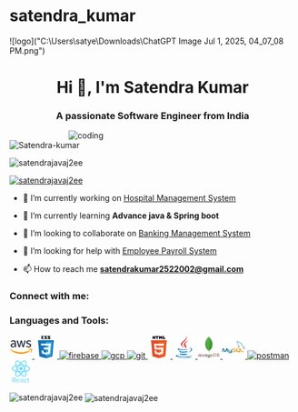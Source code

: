 # satendra_kumar
![logo]("C:\Users\satye\Downloads\ChatGPT Image Jul 1, 2025, 04_07_08 PM.png")

<h1 align="center">Hi 👋, I'm Satendra Kumar</h1>
<h3 align="center">A passionate Software Engineer from India</h3>

<img align="right" alt="coding" width="400" src="https://user-images.githubusercontent.com/55389276/140866485-8fb1c876-9a8f-4d6a-98dc-08c4981eaf70.gif">

<p align="left"> <img src="C:\Users\satye\Downloads\ChatGPT Image Jul 1, 2025, 04_07_08 PM.png" alt="Satendra-kumar" /> </p>

<p align="left"> <img src="https://komarev.com/ghpvc/?username=satendrajavaj2ee&label=Profile%20views&color=0e75b6&style=flat" alt="satendrajavaj2ee" /> </p>

<p align="left"> <a href="https://github.com/ryo-ma/github-profile-trophy"><img src="https://github-profile-trophy.vercel.app/?username=satendrajavaj2ee" alt="satendrajavaj2ee" /></a> </p>

- 🔭 I’m currently working on [Hospital Management System](https://github.com/SatendraJAVAj2ee/Hopital-managent-system)

- 🌱 I’m currently learning **Advance java & Spring boot**

- 👯 I’m looking to collaborate on [Banking Management System](https://github.com/SatendraJAVAj2ee/Banking-Management-System)

- 🤝 I’m looking for help with [Employee Payroll System](https://github.com/SatendraJAVAj2ee/Employee-Payrool-System)

- 📫 How to reach me **satendrakumar2522002@gmail.com**

<h3 align="left">Connect with me:</h3>
<p align="left">
</p>

<h3 align="left">Languages and Tools:</h3>
<p align="left"> <a href="https://aws.amazon.com" target="_blank" rel="noreferrer"> <img src="https://raw.githubusercontent.com/devicons/devicon/master/icons/amazonwebservices/amazonwebservices-original-wordmark.svg" alt="aws" width="40" height="40"/> </a> <a href="https://www.w3schools.com/css/" target="_blank" rel="noreferrer"> <img src="https://raw.githubusercontent.com/devicons/devicon/master/icons/css3/css3-original-wordmark.svg" alt="css3" width="40" height="40"/> </a> <a href="https://firebase.google.com/" target="_blank" rel="noreferrer"> <img src="https://www.vectorlogo.zone/logos/firebase/firebase-icon.svg" alt="firebase" width="40" height="40"/> </a> <a href="https://cloud.google.com" target="_blank" rel="noreferrer"> <img src="https://www.vectorlogo.zone/logos/google_cloud/google_cloud-icon.svg" alt="gcp" width="40" height="40"/> </a> <a href="https://git-scm.com/" target="_blank" rel="noreferrer"> <img src="https://www.vectorlogo.zone/logos/git-scm/git-scm-icon.svg" alt="git" width="40" height="40"/> </a> <a href="https://www.w3.org/html/" target="_blank" rel="noreferrer"> <img src="https://raw.githubusercontent.com/devicons/devicon/master/icons/html5/html5-original-wordmark.svg" alt="html5" width="40" height="40"/> </a> <a href="https://www.java.com" target="_blank" rel="noreferrer"> <img src="https://raw.githubusercontent.com/devicons/devicon/master/icons/java/java-original.svg" alt="java" width="40" height="40"/> </a> <a href="https://www.mongodb.com/" target="_blank" rel="noreferrer"> <img src="https://raw.githubusercontent.com/devicons/devicon/master/icons/mongodb/mongodb-original-wordmark.svg" alt="mongodb" width="40" height="40"/> </a> <a href="https://www.mysql.com/" target="_blank" rel="noreferrer"> <img src="https://raw.githubusercontent.com/devicons/devicon/master/icons/mysql/mysql-original-wordmark.svg" alt="mysql" width="40" height="40"/> </a> <a href="https://postman.com" target="_blank" rel="noreferrer"> <img src="https://www.vectorlogo.zone/logos/getpostman/getpostman-icon.svg" alt="postman" width="40" height="40"/> </a> <a href="https://reactjs.org/" target="_blank" rel="noreferrer"> <img src="https://raw.githubusercontent.com/devicons/devicon/master/icons/react/react-original-wordmark.svg" alt="react" width="40" height="40"/> </a> </p>

<p><img align="left" src="https://github-readme-stats.vercel.app/api/top-langs?username=satendrajavaj2ee&show_icons=true&locale=en&layout=compact" alt="satendrajavaj2ee" /></p>

<p>&nbsp;<img align="center" src="https://github-readme-stats.vercel.app/api?username=satendrajavaj2ee&show_icons=true&locale=en" alt="satendrajavaj2ee" /></p>

